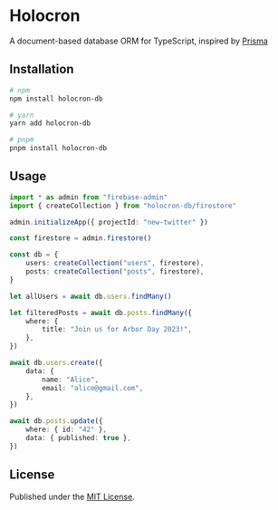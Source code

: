 # Holocron

A document-based database ORM for TypeScript, inspired by [Prisma](https://github.com/prisma/prisma)

## Installation

```sh
# npm
npm install holocron-db

# yarn
yarn add holocron-db

# pnpm
pnpm install holocron-db
```

## Usage

```typescript
import * as admin from "firebase-admin"
import { createCollection } from "holocron-db/firestore"

admin.initializeApp({ projectId: "new-twitter" })

const firestore = admin.firestore()

const db = {
    users: createCollection("users", firestore),
    posts: createCollection("posts", firestore),
}

let allUsers = await db.users.findMany()

let filteredPosts = await db.posts.findMany({
    where: {
        title: "Join us for Arbor Day 2023!",
    },
})

await db.users.create({
    data: {
        name: "Alice",
        email: "alice@gmail.com",
    },
})

await db.posts.update({
    where: { id: "42" },
    data: { published: true },
})
```

## License

Published under the [MIT License](./LICENSE).
